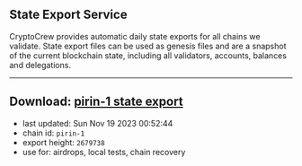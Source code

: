 ## State Export Service
CryptoCrew provides automatic daily state exports for all chains we validate. State export files can be used as genesis files and are a snapshot of the current blockchain state, including all validators, accounts, balances and delegations.

---
**Download: [pirin-1 state export](https://dl.ccvalidators.com/SERVICE/nolus/pirin-1_export_2679738.json)**
---

- last updated: Sun Nov 19 2023 00:52:44
- chain id: `pirin-1`
- export height: `2679738`
- use for: airdrops, local tests, chain recovery
